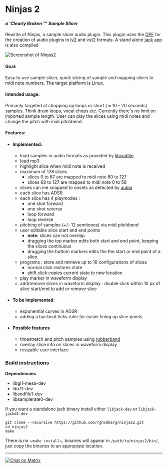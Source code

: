 # Ninjas 2
####  *a 'Clearly Broken :tm:'  Sample Slicer*
Rewrite of Ninjas, a sample slicer audio plugin.
This plugin uses the [DPF](https://github.com/DISTRHO/DPF) for the creation of audio plugins in [lv2](http://lv2plug.in/) and vst2 formats. 
A stand alone [jack](http://jackaudio.org/) app is also compiled

![Screenshot of Ninjas2](https://raw.githubusercontent.com/rghvdberg/ninjas2/master/plugins/Ninjas2/Artwork/Ninjas2.png "Ninjas2 Screenshot")


#### Goal: 
Easy to use sample slicer, quick slicing of sample and mapping slices to midi note numbers.
The target platform is Linux.

#### Intended usage:
Primarily targeted at chopping up loops or short ( ≈ 10 - 20 seconds) samples. Think drum loops, vocal chops etc.
Currently there's no limit on imported sample length.
User can play the slices using midi notes and change the pitch with midi pitchbend.



#### Features:
+ #### Implemented:
  + load samples in audio formats as provided by [libsndfile](http://www.mega-nerd.com/libsndfile/)
  + load mp3
  + highlight slice when midi note is received
  + maximum of 128 slices
     * slices 0 to 67 are mapped to midi note 60 to 127
     * slices 68 to 127 are mapped to midi note 0 to 58
  + slices can me snapped to onsets as detected by [aubio](https://github.com/aubio/aubio)
  + each slice has ADSR
  + each slice has 4 playmodes : 
     + one shot forward
     + one shot reverse
     + loop forward
     + loop reverse
  + pitching of samples (+/- 12 semitones) via midi pitchbend
  + user editable slice start and end points
    * **note**: slices can not overlap
    * dragging the top marker edits both start and end point, keeping the slices continuous
    * dragging the bottom markers edits the the start or end point of a slice.
  + programs : store and retrieve up to 16 configurations of slices
    * normal click restores state
    * shift click copies current state to new location
  + play marker in waveform display
  + add/remove slices in waveform display : double click within 10 px of slice start/end to add or remove slice
+ #### To be implemented:
  + exponential curves in ADSR
  + adding a bar:beat:ticks ruler for easier lining up slice points
+ #### Possible features
  + timestretch and pitch samples using [rubberband](https://github.com/breakfastquay/rubberband)
  + overlay slice info on slices in waveform display
  + resizable user interface
  
### Build instructions

**Dependencies**

+  libgl1-mesa-dev 
+  libx11-dev
+  libsndfile1-dev
+  libsamplerate0-dev

If you want a standalone jack binary install either `libjack-dev` or `libjack-jackd2-dev`

```
git clone --recursive https://github.com/rghvdberg/ninjas2.git
cd ninjas2
make
```
There is no ~`make install`~, binaries will appear in `/path/to/ninjas2/bin/`, just copy the binaries to an appropiate location.

***
[![Chat on Matrix](https://matrix.to/img/matrix-badge.svg)](https://riot.im/app/#/room/#ninjas:matrix.org?action=chat)
